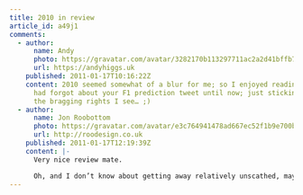 ```yaml
---
title: 2010 in review
article_id: a49j1
comments:
  - author:
      name: Andy
      photo: https://gravatar.com/avatar/3282170b113297711ac2a2d41bffb70d
      url: https://andyhiggs.uk
    published: 2011-01-17T10:16:22Z
    content: 2010 seemed somewhat of a blur for me; so I enjoyed reading that. I also
      had forgot about your F1 prediction tweet until now; just sticking your flag in
      the bragging rights I see… ;)
  - author:
      name: Jon Roobottom
      photo: https://gravatar.com/avatar/e3c764941478ad667ec52f1b9e700be5
      url: http://roodesign.co.uk
    published: 2011-01-17T12:19:39Z
    content: |-
      Very nice review mate.

      Oh, and I don’t know about getting away relatively unscathed, maybe you’ve blocked out the tying up and de-bagging around the bonfire.
---
```

